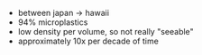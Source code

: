 
- between japan -> hawaii
- 94% microplastics
- low density per volume, so not really "seeable"
- approximately 10x per decade of time
